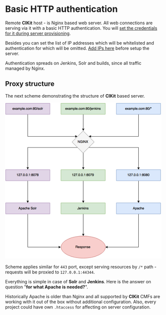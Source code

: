 # Basic HTTP authentication

Remote **CIKit** host - is Nginx based web server. All web connections are serving via it with a basic HTTP authentication. You will [set the credentials for it during server provisioning](../../scripts/provision.yml#L39-L55).

Besides you can set the list of IP addresses which will be whitelisted and authentication for which will be omitted. [Add IPs here](../../scripts/vars/ip.yml) before setup the server.

Authentication spreads on Jenkins, Solr and builds, since all traffic managed by Nginx.

## Proxy structure

The next scheme demonstrating the structure of **CIKit** based server.

![Proxy structure](images/proxy-structure.png)

Scheme applies similar for `443` port, except serving resources by `/*` path - requests will be proxied to `127.0.0.1:44344`.

Everything is simple in case of **Solr** and **Jenkins**. Here is the answer on question "**for what Apache is needed?**".

Historically Apache is older than Nginx and all supported by **CIKit** CMFs are working with it out of the box without additional configuration. Also, every project could have own `.htaccess` for affecting on server configuration.
